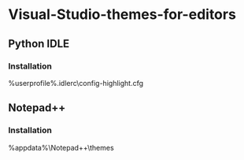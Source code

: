 # Visual-Studio-themes-for-editors

## Python IDLE

### Installation
%userprofile%.idlerc\config-highlight.cfg

## Notepad++

### Installation
%appdata%\Notepad++\themes

